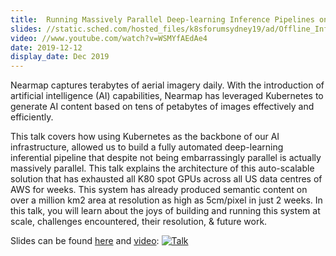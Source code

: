 ```yaml
---
title:  Running Massively Parallel Deep-learning Inference Pipelines on Kubernetes
slides: //static.sched.com/hosted_files/k8sforumsydney19/ad/Offline_Inference_at_Scale_KubeSydForum_2019.pdf
video: //www.youtube.com/watch?v=WSMYfAEdAe4
date: 2019-12-12
display_date: Dec 2019
---
```


Nearmap captures terabytes of aerial imagery daily. With the introduction of artificial intelligence (AI) capabilities, Nearmap has leveraged Kubernetes to generate AI content based on tens of petabytes of images effectively and efficiently.

This talk covers how using Kubernetes as the backbone of our AI infrastructure, allowed us to build a fully automated deep-learning inferential pipeline that despite not being embarrassingly parallel is actually massively parallel. This talk explains the architecture of this auto-scalable solution that has exhausted all K80 spot GPUs across all US data centres of AWS for weeks. This system has already produced semantic content on over a million km2 area at resolution as high as 5cm/pixel in just 2 weeks. In this talk, you will learn about the joys of building and running this system at scale, challenges encountered, their resolution, & future work.

Slides can be found [here][slides] and [video]: 
[![Talk](http://img.youtube.com/vi/WSMYfAEdAe4/0.jpg)](https://www.youtube.com/watch?v=WSMYfAEdAe4)


[slides]: //static.sched.com/hosted_files/k8sforumsydney19/ad/Offline_Inference_at_Scale_KubeSydForum_2019.pdf
[video]: //www.youtube.com/watch?v=WSMYfAEdAe4
